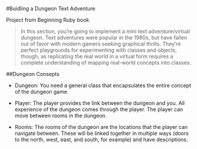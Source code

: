 #Buidling a Dungeon Text Adventure

Project from Beginning Ruby book

> In this section, you’re going to implement a mini text adventure/virtual dungeon. Text adventures were popular in
the 1980s, but have fallen out of favor with modern gamers seeking graphical thrills. They’re perfect playgrounds for
 experimenting with classes and objects, though, as replicating the real world in a virtual form requires a complete
  understanding of mapping real-world concepts into classes.

##Dungeon Consepts

* Dungeon: You need a general class that encapsulates the entire concept of the dungeon game.

* Player: The player provides the link between the dungeon and you. All experience of the dungeon comes through the
player. The player can move between rooms in the dungeon.

* Rooms: The rooms of the dungeon are the locations that the player can navigate between. These will be linked
together in multiple ways (doors to the north, west, east, and south, for example) and have descriptions.
